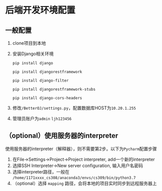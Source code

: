# 后端开发环境配置

## 一般配置

1. clone项目到本地

2. 安装Django相关环境

   ```
   pip install django
   
   pip install djangorestframework
   
   pip install django-filter
   
   pip install djangorestframework-stubs
   
   pip install django-cors-headers
   ```

   

3. 修改`/BetterOJ/settings.py`，配置数据库HOST为`10.20.1.255`

4. 管理员账户为`admin`       `ljh123456`

## （optional）使用服务器的interpreter

使用服务器的interpreter（解释器），则不需要第2步。以下为`Pycharm`配置步骤

1. 在File->Settings->Project->Project interpreter, add一个新的interpreter
2. 选择SSH Interpreter->New server configuration, 输入用户名密码
3. 选择interpreter路径，一般在 `/home/1171xxxx_cs308/anaconda3/envs/cs309/bin/python3.7` 
4. （optional）选择 `mapping` 路径，会将本地的项目实时同步到远程服务器上

